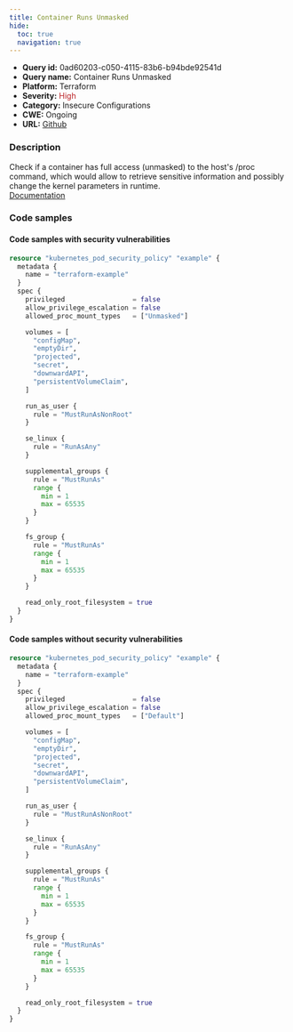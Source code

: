```yaml
---
title: Container Runs Unmasked
hide:
  toc: true
  navigation: true
---
```


-   **Query id:** 0ad60203-c050-4115-83b6-b94bde92541d
-   **Query name:** Container Runs Unmasked
-   **Platform:** Terraform
-   **Severity:** <span style="color:#bb2124">High</span>
-   **Category:** Insecure Configurations
-   **CWE:** Ongoing
-   **URL:** [Github](https://github.com/DataDog/kics/tree/master/assets/queries/terraform/kubernetes/container_runs_unmasked)

### Description
Check if a container has full access (unmasked) to the host's /proc command, which would allow to retrieve sensitive information and possibly change the kernel parameters in runtime.<br>
[Documentation](https://registry.terraform.io/providers/hashicorp/kubernetes/latest/docs/resources/pod_security_policy#allowed_proc_mount_types)

### Code samples
#### Code samples with security vulnerabilities
```tf title="Positive test num. 1 - tf file" hl_lines="8"
resource "kubernetes_pod_security_policy" "example" {
  metadata {
    name = "terraform-example"
  }
  spec {
    privileged                 = false
    allow_privilege_escalation = false
    allowed_proc_mount_types   = ["Unmasked"]

    volumes = [
      "configMap",
      "emptyDir",
      "projected",
      "secret",
      "downwardAPI",
      "persistentVolumeClaim",
    ]

    run_as_user {
      rule = "MustRunAsNonRoot"
    }

    se_linux {
      rule = "RunAsAny"
    }

    supplemental_groups {
      rule = "MustRunAs"
      range {
        min = 1
        max = 65535
      }
    }

    fs_group {
      rule = "MustRunAs"
      range {
        min = 1
        max = 65535
      }
    }

    read_only_root_filesystem = true
  }
}

```


#### Code samples without security vulnerabilities
```tf title="Negative test num. 1 - tf file"
resource "kubernetes_pod_security_policy" "example" {
  metadata {
    name = "terraform-example"
  }
  spec {
    privileged                 = false
    allow_privilege_escalation = false
    allowed_proc_mount_types   = ["Default"]

    volumes = [
      "configMap",
      "emptyDir",
      "projected",
      "secret",
      "downwardAPI",
      "persistentVolumeClaim",
    ]

    run_as_user {
      rule = "MustRunAsNonRoot"
    }

    se_linux {
      rule = "RunAsAny"
    }

    supplemental_groups {
      rule = "MustRunAs"
      range {
        min = 1
        max = 65535
      }
    }

    fs_group {
      rule = "MustRunAs"
      range {
        min = 1
        max = 65535
      }
    }

    read_only_root_filesystem = true
  }
}

```
